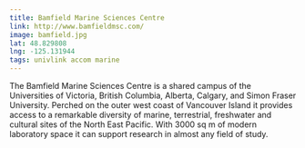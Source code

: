 ```yaml
---
title: Bamfield Marine Sciences Centre
link: http://www.bamfieldmsc.com/
image: bamfield.jpg
lat: 48.829808
lng: -125.131944
tags: univlink accom marine
---
```


The Bamfield Marine Sciences Centre is a shared campus of the Universities of Victoria, British Columbia, Alberta,
Calgary, and Simon Fraser University.  Perched on the outer west coast of Vancouver Island it provides access to a
remarkable diversity of marine, terrestrial, freshwater and cultural sites of the North East Pacific.  With 3000 sq m of
modern laboratory space it can support research in almost any field of study.

